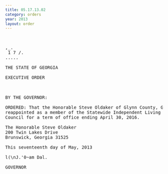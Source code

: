 ```yaml
---
title: 05.17.13.02
category: orders
year: 2013
layout: order
---
```


<pre>   

,_.
 1 7 /.
.....

THE STATE OF GEORGIA

EXECUTIVE ORDER

 

BY THE GOVERNOR:

ORDERED: That the Honorable Steve Oldaker of Glynn County, Georgia, is
reappointed as a member of the Statewide Independent Living
Council for a term of office ending April 30, 2016.

The Honorable Steve Oldaker
200 Twin Lakes Drive
Brunswick, Georgia 31525

This seventeenth day of May, 2013

l(\nJ.'0~am Dal.

GOVERNOR

</pre>
